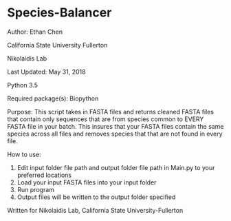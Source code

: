 # Species-Balancer

Author: Ethan Chen

California State University Fullerton

Nikolaidis Lab

Last Updated: May 31, 2018

Python 3.5

Required package(s): Biopython

Purpose: This script takes in FASTA files and returns cleaned FASTA files that contain only
sequences that are from species common to EVERY FASTA file in your batch.
This insures that your FASTA files contain the same species across all files and removes species that
that are not found in every file.

How to use: 

  1. Edit input folder file path and output folder file path in Main.py to your preferred locations
  2. Load your input FASTA files into your input folder
  3. Run program
  4. Output files will be written to the output folder specified
  
Written for Nikolaidis Lab, California State University-Fullerton
